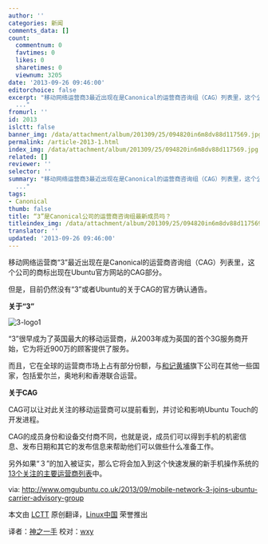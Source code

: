 ```yaml
---
author: ''
categories: 新闻
comments_data: []
count:
  commentnum: 0
  favtimes: 0
  likes: 0
  sharetimes: 0
  viewnum: 3205
date: '2013-09-26 09:46:00'
editorchoice: false
excerpt: "移动网络运营商3最近出现在是Canonical的运营商咨询组（CAG）列表里，这个公司的商标出现在Ubuntu官方网站的CAG部分。\r\n但是，目前仍然没有3或者Ubuntu的关于CAG的官方确认通告。\r\n关于3\r\n\r\n3很早成为了英国最大的移动运
  ..."
fromurl: ''
id: 2013
islctt: false
banner_img: /data/attachment/album/201309/25/094820in6m8dv88d117569.jpg
permalink: /article-2013-1.html
index_img: /data/attachment/album/201309/25/094820in6m8dv88d117569.jpg
related: []
reviewer: ''
selector: ''
summary: "移动网络运营商3最近出现在是Canonical的运营商咨询组（CAG）列表里，这个公司的商标出现在Ubuntu官方网站的CAG部分。\r\n但是，目前仍然没有3或者Ubuntu的关于CAG的官方确认通告。\r\n关于3\r\n\r\n3很早成为了英国最大的移动运
  ..."
tags:
- Canonical
thumb: false
title: “3”是Canonical公司的运营商咨询组最新成员吗？
titleindex_img: /data/attachment/album/201309/25/094820in6m8dv88d117569.jpg
translator: ''
updated: '2013-09-26 09:46:00'
---
```


移动网络运营商“3”最近出现在是Canonical的运营商咨询组（CAG）列表里，这个公司的商标出现在Ubuntu官方网站的CAG部分。


但是，目前仍然没有“3”或者Ubuntu的关于CAG的官方确认通告。


**关于“3”**


![3-logo1](/data/attachment/album/201309/25/094820in6m8dv88d117569.jpg) 


“3”很早成为了英国最大的移动运营商，从2003年成为英国的首个3G服务商开始，它为将近900万的顾客提供了服务。


而且，它在全球的运营商市场上占有部分份额，与[和记黄埔](http://en.wikipedia.org/wiki/Hutchison_Whampoa)旗下公司在其他一些国家，包括爱尔兰，奥地利和香港联合运营。


**关于CAG**


CAG可以让对此关注的移动运营商可以提前看到，并讨论和影响Ubuntu Touch的开发进程。


CAG的成员身份和设备交付商不同，也就是说，成员们可以得到手机的机密信息、发布日期和其它的发布信息来帮助他们可以做些什么准备工作。


另外如果“３”的加入被证实，那么它将会加入到这个快速发展的新手机操作系统的[13个关注的主要运营商列表](http://www.omgubuntu.co.uk/tag/cag)中。


 


via: <http://www.omgubuntu.co.uk/2013/09/mobile-network-3-joins-ubuntu-carrier-advisory-group>


本文由 [LCTT](https://github.com/LCTT/TranslateProject) 原创翻译，[Linux中国](http://linux.cn/portal.php) 荣誉推出


译者：[神之一手](http://linux.cn/space/14789) 校对：[wxy](http://linux.cn/space/wxy)